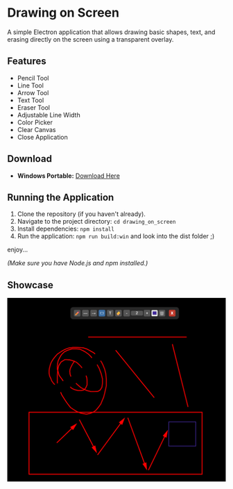 # Drawing on Screen

A simple Electron application that allows drawing basic shapes, text, and erasing directly on the screen using a transparent overlay.

## Features

*   Pencil Tool
*   Line Tool
*   Arrow Tool
*   Text Tool
*   Eraser Tool
*   Adjustable Line Width
*   Color Picker
*   Clear Canvas
*   Close Application

## Download

*   **Windows Portable:** [Download Here](https://github.com/kukoman/drawing_on_screen/tree/master/dist)

## Running the Application

1.  Clone the repository (if you haven't already).
2.  Navigate to the project directory: `cd drawing_on_screen`
3.  Install dependencies: `npm install`
4.  Run the application: `npm run build:win` and look into the dist folder ;)

enjoy...

*(Make sure you have Node.js and npm installed.)*

## Showcase

![Drawing Tool Example](drawing-tool-example.png)
